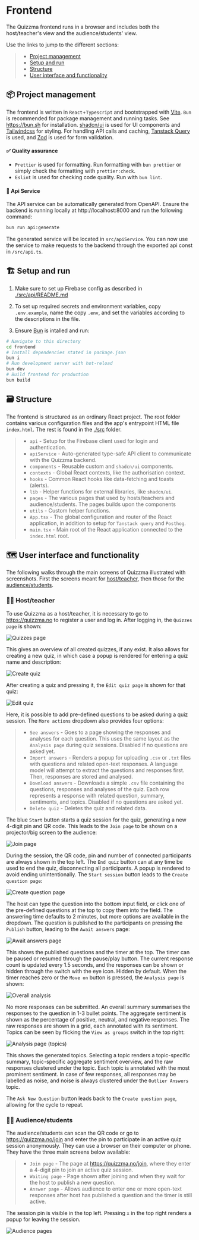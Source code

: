 # Frontend

The Quizzma frontend runs in a browser and includes both the host/teacher's view and the audience/students' view.

Use the links to jump to the different sections:

> - [Project management](#frontend-management)
> - [Setup and run](#frontend-setup)
> - [Structure](#frontend-structure)
> - [User interface and functionality](#frontend-ui)

<a id="frontend-management"></a>

## 📦 Project management

The frontend is written in `React`+`Typescript` and bootstrapped with [Vite](https://vitejs.dev/). `Bun` is recommended for package management and running tasks. See https://bun.sh for installation. [shadcn/ui](https://ui.shadcn.com/docs/components/) is used for UI components and [Tailwindcss](https://v3.tailwindcss.com) for styling. For handling API calls and caching, [Tanstack Query](https://tanstack.com/query/v3) is used, and [Zod](https://zod.dev/) is used for form validation.

#### ✅ Quality assurance

- `Prettier` is used for formatting. Run formatting with `bun prettier` or simply check the formatting with `prettier:check`.
- `Eslint` is used for checking code quality. Run with `bun lint`.

#### 🧬 Api Service

The API service can be automatically generated from OpenAPI. Ensure the backend is running locally at http://localhost:8000 and run the following command:

```bash
bun run api:generate
```

The generated service will be located in `src/apiService`. You can now use the service to make requests to the backend through the exported api const in `/src/api.ts`.

<a id="frontend-setup"></a>

## 🏗️ Setup and run

1. Make sure to set up Firebase config as described in [./src/api/README.md](./src/api/README.md)

2. To set up required secrets and environment variables, copy `.env.example`, name the copy `.env`, and set the variables according to the descriptions in the file.

3. Ensure [Bun](https://bun.sh) is intalled and run:

```bash
# Navigate to this directory
cd frontend
# Install dependencies stated in package.json
bun i
# Run development server with hot-reload
bun dev
# Build frontend for production
bun build
```

<a id="frontend-structure"></a>

## 🗃️ Structure

The frontend is structured as an ordinary React project. The root folder contains various configuration files and the app's entrypoint HTML file `index.html`. The rest is found in the [./src](./src/) folder.

> - `api` - Setup for the Firebase client used for login and authentication.
> - `apiService` - Auto-generated type-safe API client to communicate with the Quizzma backend.
> - `components` - Reusable custom and `shadcn/ui` components.
> - `contexts` - Global React contexts, like the authorisation context.
> - `hooks` - Common React hooks like data-fetching and toasts (alerts).
> - `lib` - Helper functions for external libraries, like `shadcn/ui`.
> - `pages` - The various pages that used by hosts/teachers and audience/students. The pages builds upon the components
> - `utils` - Custom helper functions.
> - `App.tsx` - The global configuration and router of the React application, in addition to setup for `Tanstack query` and `Posthog`.
> - `main.tsx` - Main root of the React application connected to the `index.html` root.

<a id="frontend-ui"></a>

## 🗺️ User interface and functionality

The following walks through the main screens of Quizzma illustrated with screenshots. First the screens meant for [host/teacher](#ui-host), then those for the [audience/students](#ui-audience).

<a id="ui-host"></a>

### 🧑‍🏫 Host/teacher

To use Quizzma as a host/teacher, it is necessary to go to https://quizzma.no to register a user and log in. After logging in, the `Quizzes page` is shown:

![Quizzes page](../resources/images/FrontPage%202.png)

This gives an overview of all created quizzes, if any exist. It also allows for creating a new quiz, in which case a popup is rendered for entering a quiz name and description:

![Create quiz](../resources/images/CreateQuiz%202.png)

After creating a quiz and pressing it, the `Edit quiz page` is shown for that quiz:

![Edit quiz](../resources/images/EditQuiz%202.png)

Here, it is possible to add pre-defined questions to be asked during a quiz session. The `More actions` dropdown also provides four options:

> - `See answers` - Goes to a page showing the responses and analyses for each question. This uses the same layout as the `Analysis page` during quiz sessions. Disabled if no questions are asked yet.
> - `Import answers` - Renders a popup for uploading `.csv` or `.txt` files with questions and related open-text responses. A language model will attempt to extract the questions and responses first. Then, responses are stored and analysed.
> - `Download answers` - Downloads a simple `.csv` file containing the questions, responses and analyses of the quiz. Each row represents a response with related question, summary, sentiments, and topics. Disabled if no questions are asked yet.
> - `Delete quiz` - Deletes the quiz and related data.

The blue `Start` button starts a quiz session for the quiz, generating a new 4-digit pin and QR code. This leads to the `Join page` to be shown on a projector/big screen to the audience:

![Join page](../resources/images/JoinScreen%202.png)

During the session, the QR code, pin and number of connected participants are always shown in the top left. The `End quiz` button can at any time be used to end the quiz, disconnecting all participants. A popup is rendered to avoid ending unintentionally. The `Start session` button leads to the `Create question page`:

![Create question page](../resources/images/QuestionPrompt%202.png)

The host can type the question into the bottom input field, or click one of the pre-defined questions at the top to copy them into the field. The answering time defaults to 2 minutes, but more options are available in the dropdown. The question is published to the participants on pressing the `Publish` button, leading to the `Await answers` page:

![Await answers page](../resources/images/AnswersHidden%202.png)

This shows the published questions and the timer at the top. The timer can be paused or resumed through the pause/play button. The current response count is updated every 1.5 seconds, and the responses can be shown or hidden through the switch with the eye icon. Hidden by default. When the timer reaches zero or the `Move on` button is pressed, the `Analysis page` is shown:

![Overall analysis](../resources/images/Overall%202.png)

No more responses can be submitted. An overall summary summarises the responses to the question in 1-3 bullet points. The aggregate sentiment is shown as the percentage of positive, neutral, and negative responses. The raw responses are shown in a grid, each annotated with its sentiment. Topics can be seen by flicking the `View as groups` switch in the top right:

![Analysis page (topics)](../resources/images/TopicSelected%202.png)

This shows the generated topics. Selecting a topic renders a topic-specific summary, topic-specific aggregate sentiment overview, and the raw responses clustered under the topic. Each topic is annotated with the most prominent sentiment. In case of few responses, all responses may be labelled as noise, and noise is always clustered under the `Outlier Answers` topic.

The `Ask New Question` button leads back to the `Create question page`, allowing for the cycle to repeat.

<a id="ui-audience"></a>

### 🧑‍🎓 Audience/students

The audience/students can scan the QR code or go to https://quizzma.no/join and enter the pin to participate in an active quiz session anonymously. They can use a browser on their computer or phone. They have the three main screens below available:

> - `Join page` - The page at https://quizzma.no/join, where they enter a 4-digit pin to join an active quiz session.
> - `Waiting page` - Page shown after joining and when they wait for the host to publish a new question.
> - `Answer page` - Allows audience to enter one or more open-text responses after host has published a question and the timer is still active.

The session pin is visible in the top left. Pressing `x` in the top right renders a popup for leaving the session.

![Audience pages](../resources/images/audience-pages.png)
